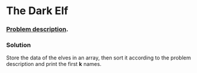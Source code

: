# The Dark Elf

### [Problem description](https://www.beecrowd.com.br/judge/en/problems/view/1766).

### Solution

Store the data of the elves in an array, then sort it according to the problem description and print the first __k__ names.